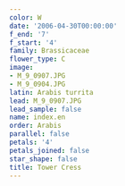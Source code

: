 ```yaml
---
color: W
date: '2006-04-30T00:00:00'
f_end: '7'
f_start: '4'
family: Brassicaceae
flower_type: C
image:
- M_9_0907.JPG
- M_9_0904.JPG
latin: Arabis turrita
lead: M_9_0907.JPG
lead_sample: false
name: index.en
order: Arabis
parallel: false
petals: '4'
petals_joined: false
star_shape: false
title: Tower Cress
---
```

